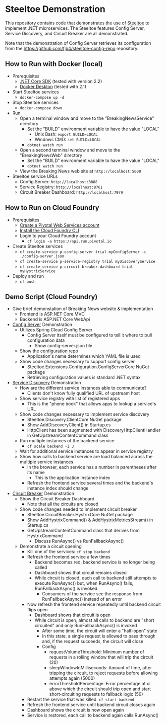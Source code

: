# Steeltoe Demonstration

This repository contains code that demonstrates the use of [Steeltoe](https://steeltoe.io/) to implement .NET microservices. The Steeltoe features Config Server, Service Discovery, and Circuit Breaker are all demonstrated.

Note that the demonstration of Config Server retrieves its configuration from the https://github.com/fjb4/steeltoe-config-repo repository.

## How to Run with Docker (local)
- Prerequisites
  - [.NET Core SDK](https://dotnet.microsoft.com/download) (tested with version 2.2)
  - [Docker Desktop](https://www.docker.com/products/docker-desktop) (tested with 2.1)
- Start Steeltoe services
  - `docker-compose up -d`
- Stop Steeltoe services
  - `docker-compose down`
- Run
  - Open a terminal window and move to the "BreakingNewsService" directory
    - Set the "BUILD" environment variable to have the value "LOCAL"
      - Unix Bash: `export BUILD=LOCAL`
      - Windows CMD: `set BUILD=LOCAL`
    - `dotnet watch run`
  - Open a second terminal window and move to the "BreakingNewsWeb" directory
    - Set the "BUILD" environment variable to have the value "LOCAL"
    - `dotnet watch run`
  - View the Breaking News web site at `http://localhost:5000`
- Steeltoe service URLs
  - Config Server: `http://localhost:8888`
  - Service Registry: `http://localhost:8761`
  - Circuit Breaker Dashboard: `http://localhost:7979`


## How to Run on Cloud Foundry
- Prerequisites
  - [Create a Pivotal Web Services account](https://run.pivotal.io/)
  - [Install the Cloud Foundry CLI](https://pivotal.io/platform/pcf-tutorials/getting-started-with-pivotal-cloud-foundry/install-the-cf-cli)
  - Login to your Cloud Foundry account
    - `cf login -a https://api.run.pivotal.io`
- Create Steeltoe services
  - `cf create-service p-config-server trial myConfigServer -c ./config-server.json`
  - `cf create-service p-service-registry trial myDiscoveryService`
  - `cf create-service p-circuit-breaker-dashboard trial myHystrixService`
- Deploy and run
  - `cf push`


## Demo Script (Cloud Foundry)
- Give brief demonstation of Breaking News website & implementation
  - Frontend is ASP.NET Core MVC
  - Backend is ASP.NET Core WebApi
- [Config Server](https://steeltoe.io/docs/steeltoe-configuration/#2-0-config-server-provider) Demonstration
  - Utilizes Spring Cloud Config Server
    - Config Server itself must be configured to tell it where to pull configuration data
      - Show config-server.json file
  - Show the [configuration repo](https://github.com/fjb4/steeltoe-config-repo)
    - Application's name determines which YAML file is used
  - Show code changes necessary to support config server
    - Steeltoe.Extensions.Configuration.ConfigServerCore NuGet package
    - Retrieving configuration values is standard .NET syntax
- [Service Discovery](https://steeltoe.io/docs/steeltoe-discovery/) Demonstration
  - How are the different service instances able to communicate?
    - Clients don't know fully qualified URL of upstream host
  - Show service registry with list of registered apps
    - This is the "phone book" that allows apps to lookup a service's URL
  - Show code changes necessary to implement service discovery
    - Steeltoe.Discovery.ClientCore NuGet package
    - Show AddDiscoveryClient() in Startup.cs
    - HttpClient has been augmented with DiscoveryHttpClientHandler in GetUpstreamContentCommand class
  - Run multiple instances of the backend service
    - `cf scale backend -i 3`
  - Wait for additional service instances to appear in service registry
  - Show how calls to backend service are load balanced across the multiple service instances
    - In the browser, each service has a number in parentheses after its name
      - This is the application instance index
    - Refresh the frontend service several times and the backend's instance index should change
- [Circuit Breaker](https://steeltoe.io/docs/steeltoe-circuitbreaker/) Demonstration
  - Show the Circuit Breaker Dashboard
    - Note that all the circuits are closed
  - Show code changes needed to implement circuit breaker
    - Steeltoe.CircuitBreaker.HystrixCore NuGet package
    - Show AddHystrixCommand() & AddHystrixMetricsStream() in Startup.cs
    - GetUpstreamContentCommand class that derives from HystrixCommand
      - Discuss RunAsync() vs RunFallbackAsync()
  - Demonstrate a circuit opening
    - Kill one of the services: `cf stop backend`
    - Refresh the frontend service a few times
      - Backend becomes red, backend service is no longer being called
      - Dashboard shows that circuit remains closed
      - While circuit is closed, each call to backend still attempts to execute RunAsync() but, when RunAsync() fails, RunFallbackAsync() is invoked
        - Consumers of the service see the response from RunFallbackAsync() instead of an error
    - Now refresh the frontend service repeatedly until backend circuit flips open
      - Dashboard shows that circuit is open
      - While circuit is open, almost all calls to backend are "short circuited" and only RunFallbackAsync() is invoked
        - After some time, the circuit will enter a "half-open" state
        - In this state, a single request is allowed to pass through and, if the request succeeds, the circuit will close
        - Config
          - requestVolumeThreshold: Minimum number of requests in a rolling window that will trip the circuit (20)
          - sleepWindowInMilliseconds: Amount of time, after tripping the circuit, to reject requests before allowing attempts again (5000)
          - errorThresholdPercentage: Error percentage at or above which the circuit should trip open and start short-circuiting requests to fallback logic (50)
    - Restart the service that was killed: `cf start backend`
    - Refresh the frontend service until backend circuit closes again
    - Dashboard shows the circuit is now open again
    - Service is restored, each call to backend again calls RunAsync()
